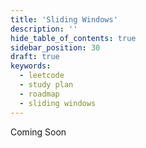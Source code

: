```yaml
---
title: 'Sliding Windows'
description: ''
hide_table_of_contents: true
sidebar_position: 30
draft: true
keywords:
  - leetcode
  - study plan
  - roadmap
  - sliding windows
---
```


Coming Soon
